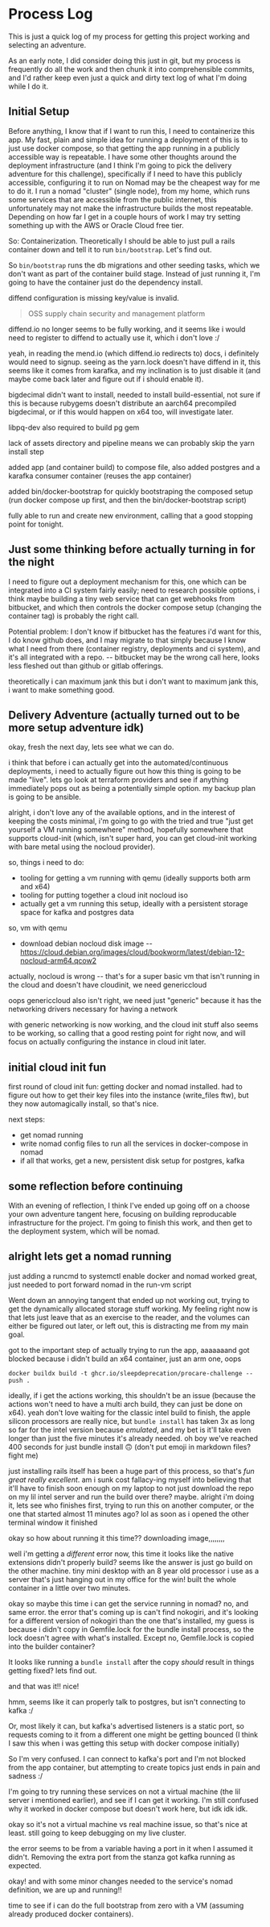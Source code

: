 # Process Log

This is just a quick log of my process for getting this project working and selecting an adventure.

As an early note, I did consider doing this just in git, but my process is frequently do all the work and then chunk it into comprehensible commits, and I'd rather keep even just a quick and dirty text log of what I'm doing while I do it.

## Initial Setup

Before anything, I know that if I want to run this, I need to containerize this app.
My fast, plain and simple idea for running a deployment of this is to just use docker compose, so that getting the app running in a publicly accessible way is repeatable.
I have some other thoughts around the deployment infrastructure (and I think I'm going to pick the delivery adventure for this challenge), specifically if I need to have this publicly accessible, configuring it to run on Nomad may be the cheapest way for me to do it.
I run a nomad "cluster" (single node), from my home, which runs some services that are accessible from the public internet, this unfortunately may not make the infrastructure builds the most repeatable.
Depending on how far I get in a couple hours of work I may try setting something up with the AWS or Oracle Cloud free tier.

So: Containerization.
Theoretically I should be able to just pull a rails container down and tell it to run `bin/bootstrap`.
Let's find out.

So `bin/bootstrap` runs the db migrations and other seeding tasks, which we don't want as part of the container build stage.
Instead of just running it, I'm going to have the container just do the dependency install.

diffend configuration is missing key/value is invalid.

> OSS supply chain security and management platform

diffend.io no longer seems to be fully working, and it seems like i would need to register to diffend to actually use it, which i don't love :/

yeah, in reading the mend.io (which diffend.io redirects to) docs, i definitely would need to signup. seeing as the yarn.lock doesn't have diffend in it, this seems like it comes from karafka, and my inclination is to just disable it (and maybe come back later and figure out if i should enable it).

bigdecimal didn't want to install, needed to install build-essential, not sure if this is because rubygems doesn't distribute an aarch64 precompiled bigdecimal, or if this would happen on x64 too, will investigate later.

libpq-dev also required to build pg gem

lack of assets directory and pipeline means we can probably skip the yarn install step

added app (and container build) to compose file, also added postgres and a karafka consumer container (reuses the app container)

added bin/docker-bootstrap for quickly bootstraping the composed setup (run docker compose up first, and then the bin/docker-bootstrap script)

fully able to run and create new environment, calling that a good stopping point for tonight.

## Just some thinking before actually turning in for the night

I need to figure out a deployment mechanism for this, one which can be integrated into a CI system fairly easily; need to research possible options, i think maybe building a tiny web service that can get webhooks from bitbucket, and which then controls the docker compose setup (changing the container tag) is probably the right call.

Potential problem: I don't know if bitbucket has the features i'd want for this, I do know github does, and I may migrate to that simply because I know what I need from there (container registry, deployments and ci system), and it's all integrated with a repo. -- bitbucket may be the wrong call here, looks less fleshed out than github or gitlab offerings.

theoretically i can maximum jank this but i don't want to maximum jank this, i want to make something good.


## Delivery Adventure (actually turned out to be more setup adventure idk)

okay, fresh the next day, lets see what we can do.

i think that before i can actually get into the automated/continuous deployments, i need to actually figure out how this thing is going to be made "live".
lets go look at terraform providers and see if anything immediately pops out as being a potentially simple option. my backup plan is going to be ansible.

alright, i don't love any of the available options, and in the interest of keeping the costs minimal, i'm going to go with the tried and true "just get yourself a VM running somewhere" method, hopefully somewhere that supports cloud-init (which, isn't super hard, you can get cloud-init working with bare metal using the nocloud provider).

so, things i need to do:

- tooling for getting a vm running with qemu (ideally supports both arm and x64)
- tooling for putting together a cloud init nocloud iso
- actually get a vm running this setup, ideally with a persistent storage space for kafka and postgres data

so, vm with qemu

- download debian nocloud disk image -- https://cloud.debian.org/images/cloud/bookworm/latest/debian-12-nocloud-arm64.qcow2

actually, nocloud is wrong -- that's for a super basic vm that isn't running in the cloud and doesn't have cloudinit, we need genericcloud

oops genericcloud also isn't right, we need just "generic" because it has the networking drivers necessary for having a network

with generic networking is now working, and the cloud init stuff also seems to be working, so calling that a good resting point for right now, and will focus on actually configuring the instance in cloud init later.

## initial cloud init fun

first round of cloud init fun: getting docker and nomad installed.
had to figure out how to get their key files into the instance (write_files ftw), but they now automagically install, so that's nice.

next steps:
- get nomad running
- write nomad config files to run all the services in docker-compose in nomad
- if all that works, get a new, persistent disk setup for postgres, kafka

## some reflection before continuing

With an evening of reflection, I think I've ended up going off on a choose your own adventure tangent here, focusing on building reproducable infrastructure for the project. I'm going to finish this work, and then get to the deployment system, which will be nomad.

## alright lets get a nomad running

just adding a runcmd to systemctl enable docker and nomad worked great, just needed to port forward nomad in the run-vm script


Went down an annoying tangent that ended up not working out, trying to get the dynamically allocated storage stuff working. My feeling right now is that lets just leave that as an exercise to the reader, and the volumes can either be figured out later, or left out, this is distracting me from my main goal.

got to the important step of actually trying to run the app, aaaaaaand got blocked because i didn't build an x64 container, just an arm one, oops

    docker buildx build -t ghcr.io/sleepdeprecation/procare-challenge --push .

ideally, if i get the actions working, this shouldn't be an issue (because the actions won't need to have a multi arch build, they can just be done on x64).
yeah don't love waiting for the classic intel build to finish, the apple silicon processors are really nice, but `bundle install` has taken 3x as long so far for the intel version because _emulated_, and my bet is it'll take even longer than just the five minutes it's already needed.
oh boy we've reached 400 seconds for just bundle install 🙃
(don't put emoji in markdown files? fight me)

just installing rails itself has been a huge part of this process, so that's _fun_ _great_ _really excellent_. am i sunk cost fallacy-ing myself into believing that it'll have to finish soon enough on my laptop to not just download the repo on my lil intel server and run the build over there? maybe. alright i'm doing it, lets see who finishes first, trying to run this on another computer, or the one that started almost 11 minutes ago? lol as soon as i opened the other terminal window it finished

okay so how about running it this time?? downloading image,,,,,,,,

well i'm getting a _different_ error now, this time it looks like the native extensions didn't properly build? seems like the answer is just go build on the other machine.
tiny mini desktop with an 8 year old processor i use as a server that's just hanging out in my office for the win! built the whole container in a little over two minutes.

okay so maybe this time i can get the service running in nomad? no, and same error.
the error that's coming up is can't find nokogiri, and it's looking for a different version of nokogiri than the one that's installed, my guess is because i didn't copy in Gemfile.lock for the bundle install process, so the lock doesn't agree with what's installed.
Except no, Gemfile.lock is copied into the builder container?

It looks like running a `bundle install` after the copy _should_ result in things getting fixed? lets find out.

and that was it!! nice!

hmm, seems like it can properly talk to postgres, but isn't connecting to kafka :/

Or, most likely it can, but kafka's advertised listeners is a static port, so requests coming to it from a different one might be getting bounced (I think I saw this when i was getting this setup with docker compose initially)

So I'm very confused. I can connect to kafka's port and I'm not blocked from the app container, but attempting to create topics just ends in pain and sadness :/

I'm going to try running these services on not a virtual machine (the lil server i mentioned earlier), and see if I can get it working.
I'm still confused why it worked in docker compose but doesn't work here, but idk idk idk.

okay so it's not a virtual machine vs real machine issue, so that's nice at least. still going to keep debugging on my live cluster.

the error seems to be from a variable having a port in it when I assumed it didn't. Removing the extra port from the stanza got kafka running as expected.

okay! and with some minor changes needed to the service's nomad definition, we are up and running!!

time to see if i can do the full bootstrap from zero with a VM (assuming already produced docker containers).
